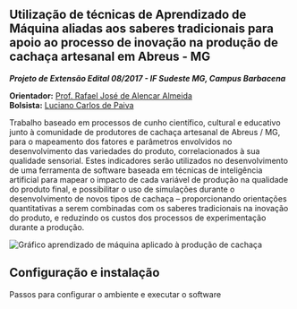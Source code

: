 ## Utilização de técnicas de Aprendizado de Máquina aliadas aos saberes tradicionais para apoio ao processo de inovação na produção de cachaça artesanal em Abreus - MG

___Projeto de Extensão Edital 08/2017 - IF Sudeste MG, Campus Barbacena___

__Orientador:__ <a href="http://lattes.cnpq.br/3995585094514614" target="_blank">Prof. Rafael José de Alencar Almeida</a><br />
__Bolsista:__ <a href="http://lattes.cnpq.br/4539575610533576" target="_blank">Luciano Carlos de Paiva</a>

Trabalho baseado em processos de cunho científico, cultural e educativo junto à comunidade de produtores de cachaça artesanal de Abreus / MG, para o mapeamento dos fatores e parâmetros envolvidos no desenvolvimento das variedades do produto, correlacionados à sua qualidade sensorial. Estes indicadores serão utilizados no desenvolvimento de uma ferramenta de software baseada em técnicas de inteligência artificial para mapear o impacto de cada variável de produção na qualidade do produto final, e possibilitar o uso de simulações durante o desenvolvimento de novos tipos de cachaça – proporcionando orientações quantitativas a serem combinadas com os saberes tradicionais na inovação do produto, e reduzindo os custos dos processos de experimentação durante a produção.

<img style="display: block; margin-left: auto; margin-right: auto" src="http://aprendizadodemaquina.com.br/grafico_aguradente.png" alt="Gráfico aprendizado de máquina aplicado à produção de cachaça">

## Configuração e instalação

Passos para configurar o ambiente e executar o software
